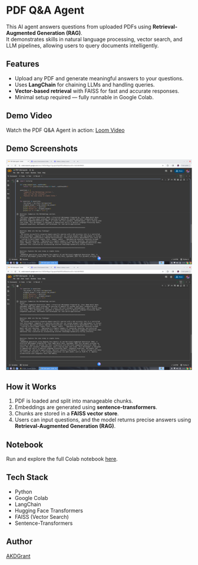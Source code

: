 # PDF Q&A Agent

This AI agent answers questions from uploaded PDFs using **Retrieval-Augmented Generation (RAG)**.  
It demonstrates skills in natural language processing, vector search, and LLM pipelines, allowing users to query documents intelligently.

## Features
- Upload any PDF and generate meaningful answers to your questions.
- Uses **LangChain** for chaining LLMs and handling queries.
- **Vector-based retrieval** with FAISS for fast and accurate responses.
- Minimal setup required — fully runnable in Google Colab.

## Demo Video
Watch the PDF Q&A Agent in action: [Loom Video](https://www.loom.com/share/b3132c21543d402bb03527042658ceac?sid=cbe5ba68-1d2c-4d72-a790-7e46a626cbb6)

## Demo Screenshots
![PDF Q&A Agent Screenshot 1](screenshots/PDFQASC1.png)
![PDF Q&A Agent Screenshot 2](screenshots/PDFQASC2.png)

## How it Works
1. PDF is loaded and split into manageable chunks.  
2. Embeddings are generated using **sentence-transformers**.  
3. Chunks are stored in a **FAISS vector store**.  
4. Users can input questions, and the model returns precise answers using **Retrieval-Augmented Generation (RAG)**.

## Notebook
Run and explore the full Colab notebook [here](PDF_Q&A.ipynb).

## Tech Stack
- Python  
- Google Colab  
- LangChain  
- Hugging Face Transformers  
- FAISS (Vector Search)  
- Sentence-Transformers  

## Author
[AKDGrant](https://github.com/AKDGrant)  
